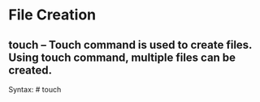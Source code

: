 # File Creation
## touch – Touch command is used to create files. Using touch command, multiple files can be created.
Syntax: # touch <filename>
